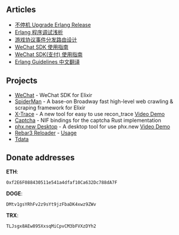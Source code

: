 
## Articles
  * [不停机 Upgrade Erlang Release](https://feng19.com/categories/Erlang-Release-Upgrade/)
  * [Erlang 程序调试浅析](https://feng19.com/2019/01/22/erlang%E7%A8%8B%E5%BA%8F%E8%B0%83%E8%AF%95%E6%B5%85%E6%9E%90/)
  * [游戏协议事件分发路由设计](https://feng19.com/2019/07/31/%E6%B8%B8%E6%88%8F%E5%8D%8F%E8%AE%AE%E4%BA%8B%E4%BB%B6%E5%88%86%E5%8F%91%E8%B7%AF%E7%94%B1%E8%AE%BE%E8%AE%A1/)
  * [WeChat SDK 使用指南](https://feng19.com/2022/07/08/wechat_for_elixir_usage/)
  * [WeChat SDK(支付) 使用指南](https://feng19.com/2024/02/05/wechat-pay-for-elixir-usage/)
  * [Erlang Guidelines 中文翻译](https://github.com/feng19/erlang_guidelines)

## Projects
  * [WeChat](https://github.com/feng19/wechat) - WeChat SDK for Elixir
  * [SpiderMan](https://github.com/feng19/spider_man) - A base-on Broadway fast high-level web crawling & scraping framework for Elixir
  * [X-Trace](https://github.com/feng19/x_trace) - A new tool for easy to use recon_trace [Video Demo](https://twitter.com/kevin52069370/status/1752594271855894872)
  * [Captcha](https://github.com/feng19/captcha) - NIF bindings for the captcha Rust implementation
  * [phx.new Desktop](https://github.com/feng19/phx_new_desktop) - A desktop tool for use phx.new [Video Demo](https://twitter.com/kevin52069370/status/1641352557842014208)
  * [Rebar3 Reloader](https://github.com/feng19/rebar3_reloader) - [Usage](https://feng19.com/2019/03/14/rebar3_reloader_usage/)
  * [Tdata](https://github.com/feng19/tdata)

## Donate addresses</summary>

**ETH**:

```
0xf2E6F088430511e541a4dfaf10Ca632Dc788dA7F
```

**DOGE**:

```
DMtv1gsYRhFv2z9sYt9jzFbaDK4xwz9ZWv
```

**TRX**:

```
TLJsgx8AEw895XxsqMiCpvCM3bFVXzDYh2
```


<!--
**feng19/feng19** is a ✨ _special_ ✨ repository because its `README.md` (this file) appears on your GitHub profile.

Here are some ideas to get you started:

- 🔭 I’m currently working on ...
- 🌱 I’m currently learning ...
- 👯 I’m looking to collaborate on ...
- 🤔 I’m looking for help with ...
- 💬 Ask me about ...
- 📫 How to reach me: ...
- 😄 Pronouns: ...
- ⚡ Fun fact: ...
-->

